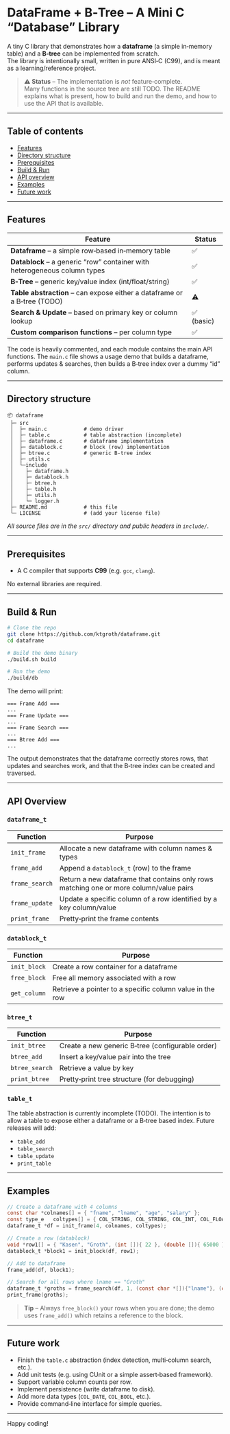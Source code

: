# DataFrame + B‑Tree – A Mini C “Database” Library  

A tiny C library that demonstrates how a **dataframe** (a simple in‑memory table) and a **B‑tree** can be implemented from scratch.  
The library is intentionally small, written in pure ANSI‑C (C99), and is meant as a learning/reference project.  

> **⚠️ Status** – The implementation is *not* feature‑complete.  
>  Many functions in the source tree are still TODO.  The README explains what is present, how to build and run the demo, and how to use the API that is available.

---

## Table of contents  

- [Features](#features)  
- [Directory structure](#directory-structure)  
- [Prerequisites](#prerequisites)  
- [Build & Run](#build--run)  
- [API overview](#api-overview)  
- [Examples](#examples)  
- [Future work](#future-work)  

---

## Features  

| Feature | Status |
|---------|--------|
| **Dataframe** – a simple row‑based in‑memory table | ✅ |
| **Datablock** – a generic “row” container with heterogeneous column types | ✅ |
| **B‑Tree** – generic key/value index (int/float/string) | ✅ |
| **Table abstraction** – can expose either a dataframe or a B‑tree (TODO) | ⚠️ |
| **Search & Update** – based on primary key or column lookup | ✅ (basic) |
| **Custom comparison functions** – per column type | ✅ |

The code is heavily commented, and each module contains the main API functions.  The `main.c` file shows a usage demo that builds a dataframe, performs updates & searches, then builds a B‑tree index over a dummy “id” column.

---

## Directory structure  

```
📦 dataframe
 ├─ src
 │  ├─ main.c            # demo driver
 │  ├─ table.c           # table abstraction (incomplete)
 │  ├─ dataframe.c       # dataframe implementation
 │  ├─ datablock.c       # block (row) implementation
 │  ├─ btree.c           # generic B‑tree index
 │  ├─ utils.c
 │  └─include
 │    ├─ dataframe.h
 │    ├─ datablock.h
 │    ├─ btree.h
 │    ├─ table.h
 │    ├─ utils.h
 │    └─ logger.h
 ├─ README.md            # this file
 └─ LICENSE              # (add your license file)
```

*All source files are in the `src/` directory and public headers in `include/`.*

---

## Prerequisites  

- A C compiler that supports **C99** (e.g. `gcc`, `clang`).  

No external libraries are required.

---

## Build & Run  

```bash
# Clone the repo
git clone https://github.com/ktgroth/dataframe.git
cd dataframe

# Build the demo binary
./build.sh build

# Run the demo
./build/db
```

The demo will print:

```
=== Frame Add ===
...
=== Frame Update ===
...
=== Frame Search ===
...
=== Btree Add ===
...
```

The output demonstrates that the dataframe correctly stores rows, that updates and searches work, and that the B‑tree index can be created and traversed.

---

## API Overview  

### `dataframe_t`

| Function | Purpose |
|----------|---------|
| `init_frame` | Allocate a new dataframe with column names & types |
| `frame_add` | Append a `datablock_t` (row) to the frame |
| `frame_search` | Return a new dataframe that contains only rows matching one or more column/value pairs |
| `frame_update` | Update a specific column of a row identified by a key column/value |
| `print_frame` | Pretty‑print the frame contents |

### `datablock_t`

| Function | Purpose |
|----------|---------|
| `init_block` | Create a row container for a dataframe |
| `free_block` | Free all memory associated with a row |
| `get_column` | Retrieve a pointer to a specific column value in the row |

### `btree_t`

| Function | Purpose |
|----------|---------|
| `init_btree` | Create a new generic B‑tree (configurable order) |
| `btree_add` | Insert a key/value pair into the tree |
| `btree_search` | Retrieve a value by key |
| `print_btree` | Pretty‑print tree structure (for debugging) |

### `table_t`

The table abstraction is currently incomplete (TODO).  The intention is to allow a table to expose either a dataframe or a B‑tree based index.  Future releases will add:

- `table_add`
- `table_search`
- `table_update`
- `print_table`

---

## Examples  

```c
// Create a dataframe with 4 columns
const char *colnames[] = { "fname", "lname", "age", "salary" };
const type_e   coltypes[] = { COL_STRING, COL_STRING, COL_INT, COL_FLOAT };
dataframe_t *df = init_frame(4, colnames, coltypes);

// Create a row (datablock)
void *row1[] = { "Kasen", "Groth", (int []){ 22 }, (double []){ 65000 } };
datablock_t *block1 = init_block(df, row1);

// Add to dataframe
frame_add(df, block1);

// Search for all rows where lname == "Groth"
dataframe_t *groths = frame_search(df, 1, (const char *[]){"lname"}, (const void *[]){"Groth"});
print_frame(groths);
```

> **Tip** – Always `free_block()` your rows when you are done; the demo uses `frame_add()` which retains a reference to the block.

---

## Future work  

- Finish the `table.c` abstraction (index detection, multi‑column search, etc.).  
- Add unit tests (e.g. using CUnit or a simple assert‑based framework).  
- Support variable column counts per row.  
- Implement persistence (write dataframe to disk).  
- Add more data types (`COL_DATE`, `COL_BOOL`, etc.).  
- Provide command‑line interface for simple queries.

---

Happy coding!
